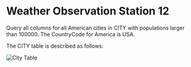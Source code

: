 # Weather Observation Station 12
Query all columns for all American cities in CITY with populations larger than 100000. The CountryCode for America is USA.

The CITY table is described as follows:

![City Table](https://s3.amazonaws.com/hr-challenge-images/9336/1449345840-5f0a551030-Station.jpg)

